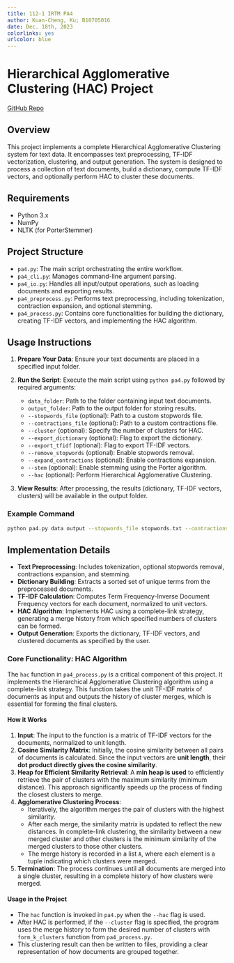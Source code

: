 ```yaml
---
title: 112-1 IRTM PA4
author: Kuan-Cheng, Ku; B10705016
date: Dec. 18th, 2023
colorlinks: yes
urlcolor: blue
---
```


# Hierarchical Agglomerative Clustering (HAC) Project

[GitHub Repo](https://github.com/ruby0322/hac-for-documents)

## Overview

This project implements a complete Hierarchical Agglomerative Clustering system for text data. It encompasses text preprocessing, TF-IDF vectorization, clustering, and output generation. The system is designed to process a collection of text documents, build a dictionary, compute TF-IDF vectors, and optionally perform HAC to cluster these documents.


## Requirements

- Python 3.x
- NumPy
- NLTK (for PorterStemmer)


## Project Structure

- `pa4.py`: The main script orchestrating the entire workflow.
- `pa4_cli.py`: Manages command-line argument parsing.
- `pa4_io.py`: Handles all input/output operations, such as loading documents and exporting results.
- `pa4_preprocess.py`: Performs text preprocessing, including tokenization, contraction expansion, and optional stemming.
- `pa4_process.py`: Contains core functionalities for building the dictionary, creating TF-IDF vectors, and implementing the HAC algorithm.

## Usage Instructions

1. **Prepare Your Data**: Ensure your text documents are placed in a specified input folder.
   
2. **Run the Script**: Execute the main script using `python pa4.py` followed by required arguments:
   - `data_folder`: Path to the folder containing input text documents.
   - `output_folder`: Path to the output folder for storing results.
   - `--stopwords_file` (optional): Path to a custom stopwords file.
   - `--contractions_file` (optional): Path to a custom contractions file.
   - `--cluster` (optional): Specify the number of clusters for HAC.
   - `--export_dictionary` (optional): Flag to export the dictionary.
   - `--export_tfidf` (optional): Flag to export TF-IDF vectors.
   - `--remove_stopwords` (optional): Enable stopwords removal.
   - `--expand_contractions` (optional): Enable contractions expansion.
   - `--stem` (optional): Enable stemming using the Porter algorithm.
   - `--hac` (optional): Perform Hierarchical Agglomerative Clustering.

3. **View Results**: After processing, the results (dictionary, TF-IDF vectors, clusters) will be available in the output folder.


### Example Command

```bash
python pa4.py data output --stopwords_file stopwords.txt --contractions_file contractions.json --export_dictionary --export_tfidf --remove_stopwords --expand_contractions --stem --hac --cluster 8,13,20
```

## Implementation Details

- **Text Preprocessing**: Includes tokenization, optional stopwords removal, contractions expansion, and stemming.
- **Dictionary Building**: Extracts a sorted set of unique terms from the preprocessed documents.
- **TF-IDF Calculation**: Computes Term Frequency-Inverse Document Frequency vectors for each document, normalized to unit vectors.
- **HAC Algorithm**: Implements HAC using a complete-link strategy, generating a merge history from which specified numbers of clusters can be formed.
- **Output Generation**: Exports the dictionary, TF-IDF vectors, and clustered documents as specified by the user.

### Core Functionality: HAC Algorithm

The `hac` function in `pa4_process.py` is a critical component of this project. It implements the Hierarchical Agglomerative Clustering algorithm using a complete-link strategy. This function takes the unit TF-IDF matrix of documents as input and outputs the history of cluster merges, which is essential for forming the final clusters.

#### How it Works

1. **Input**: The input to the function is a matrix of TF-IDF vectors for the documents, normalized to unit length.
2. **Cosine Similarity Matrix**: Initially, the cosine similarity between all pairs of documents is calculated. Since the input vectors are **unit length**, their **dot product directly gives the cosine similarity**.
3. **Heap for Efficient Similarity Retrieval**: A **min heap is used** to efficiently retrieve the pair of clusters with the maximum similarity (minimum distance). This approach significantly speeds up the process of finding the closest clusters to merge.
4. **Agglomerative Clustering Process**:
   - Iteratively, the algorithm merges the pair of clusters with the highest similarity.
   - After each merge, the similarity matrix is updated to reflect the new distances. In complete-link clustering, the similarity between a new merged cluster and other clusters is the minimum similarity of the merged clusters to those other clusters.
   - The merge history is recorded in a list `A`, where each element is a tuple indicating which clusters were merged.
5. **Termination**: The process continues until all documents are merged into a single cluster, resulting in a complete history of how clusters were merged.

#### Usage in the Project

- The `hac` function is invoked in `pa4.py` when the `--hac` flag is used.
- After HAC is performed, if the `--cluster` flag is specified, the program uses the merge history to form the desired number of clusters with `form_k_clusters` function from `pa4_process.py`.
- This clustering result can then be written to files, providing a clear representation of how documents are grouped together.
